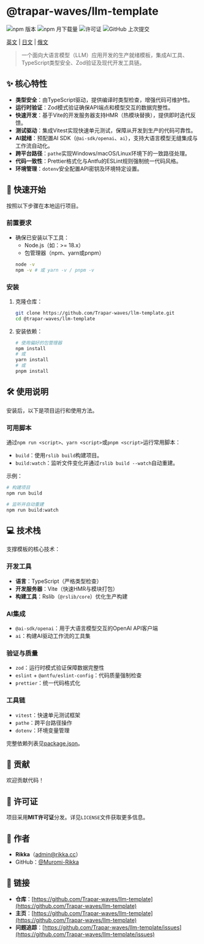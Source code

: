 # @trapar-waves/llm-template

![npm 版本](https://img.shields.io/npm/v/@trapar-waves/llm-template)
![npm 月下载量](https://img.shields.io/npm/dm/@trapar-waves/llm-template)
![许可证](https://img.shields.io/badge/license-MIT-green)
![GitHub 上次提交](https://img.shields.io/github/last-commit/Trapar-waves/llm-template)

[英文](../README.md) | [日文](README-JP.md) | [俄文](README-RU.md)

> 一个面向大语言模型（LLM）应用开发的生产就绪模板，集成AI工具、TypeScript类型安全、Zod验证及现代开发工具链。

## ✨ 核心特性

- **类型安全**：由TypeScript驱动，提供编译时类型检查，增强代码可维护性。
- **运行时验证**：Zod模式验证确保API端点和模型交互的数据完整性。
- **快速开发**：基于Vite的开发服务器支持HMR（热模块替换），提供即时迭代反馈。
- **测试驱动**：集成Vitest实现快速单元测试，保障从开发到生产的代码可靠性。
- **AI就绪**：预配置AI SDK（`@ai-sdk/openai`、`ai`），支持大语言模型无缝集成与工作流自动化。
- **跨平台路径**：`pathe`实现Windows/macOS/Linux环境下的一致路径处理。
- **代码一致性**：Prettier格式化与Antfu的ESLint规则强制统一代码风格。
- **环境管理**：`dotenv`安全配置API密钥及环境特定设置。

## 🚀 快速开始

按照以下步骤在本地运行项目。

### 前置要求

- 确保已安装以下工具：
  - Node.js（如：>= 18.x）
  - 包管理器（npm、yarn或pnpm）
  ```bash
  node -v
  npm -v # 或 yarn -v / pnpm -v
  ```

### 安装

1. 克隆仓库：
   ```bash
   git clone https://github.com/Trapar-waves/llm-template.git
   cd @trapar-waves/llm-template
   ```
2. 安装依赖：
   ```bash
   # 使用偏好的包管理器
   npm install
   # 或
   yarn install
   # 或
   pnpm install
   ```

## 🛠️ 使用说明

安装后，以下是项目运行和使用方法。

### 可用脚本

通过`npm run <script>`、`yarn <script>`或`pnpm <script>`运行常用脚本：

- `build`：使用`rslib build`构建项目。
- `build:watch`：监听文件变化并通过`rslib build --watch`自动重建。

示例：

```bash
# 构建项目
npm run build

# 监听并自动重建
npm run build:watch
```

## 💻 技术栈

支撑模板的核心技术：

### 开发工具

- **语言**：TypeScript（严格类型检查）
- **开发服务器**：Vite（快速HMR与模块打包）
- **构建工具**：Rslib（`@rslib/core`）优化生产构建

### AI集成

- `@ai-sdk/openai`：用于大语言模型交互的OpenAI API客户端
- `ai`：构建AI驱动工作流的工具集

### 验证与质量

- `zod`：运行时模式验证保障数据完整性
- `eslint` + `@antfu/eslint-config`：代码质量强制检查
- `prettier`：统一代码格式化

### 工具链

- `vitest`：快速单元测试框架
- `pathe`：跨平台路径操作
- `dotenv`：环境变量管理

完整依赖列表见[package.json](package.json)。

## 🤝 贡献

欢迎贡献代码！

## 📄 许可证

项目采用**MIT许可证**分发。详见`LICENSE`文件获取更多信息。

## 👤 作者

- **Rikka**（[admin@rikka.cc](mailto:admin@rikka.cc)）
- GitHub：[@Muromi-Rikka](https://github.com/Muromi-Rikka)

## 🔗 链接

- **仓库**：[https://github.com/Trapar-waves/llm-template](https://github.com/Trapar-waves/llm-template)
- **主页**：[https://github.com/Trapar-waves/llm-template](https://github.com/Trapar-waves/llm-template)
- **问题追踪**：[https://github.com/Trapar-waves/llm-template/issues](https://github.com/Trapar-waves/llm-template/issues)
